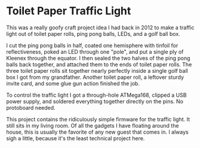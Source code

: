 # Toilet Paper Traffic Light
This was a really goofy craft project idea I had back in 2012 to make a traffic light out of toilet paper rolls, ping pong balls, LEDs, and a golf ball box.

I cut the ping pong balls in half, coated one hemisphere with tinfoil for reflectiveness, poked an LED through one "pole", and put a single ply of Kleenex through the equator. I then sealed the two halves of the ping pong balls back together, and attached them to the ends of toilet paper rolls. The three toilet paper rolls sit together nearly perfectly inside a single golf ball box I got from my grandfather. Another toilet paper roll, a leftover sturdy invite card, and some glue gun action finished the job.

To control the traffic light I got a through-hole ATMega168, clipped a USB power supply, and soldered everything together directly on the pins. No protoboard needed.

This project contains the ridiculously simple firmware for the traffic light. It still sits in my living room. Of all the gadgets I have floating around the house, this is usually the favorite of any new guest that comes in. I always sigh a little, because it's the least technical project here.
